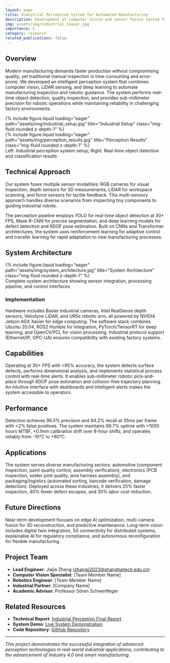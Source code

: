 ```yaml
---
layout: page
title: Industrial Perception System for Automated Manufacturing
description: Development of computer vision and sensor fusion system for industrial automation and quality control
img: assets/img/industrial_teaser.jpg
importance: 5
category: research
related_publications: false
---
```


## Overview

Modern manufacturing demands faster production without compromising quality, yet traditional manual inspection is time-consuming and error-prone. We developed an intelligent perception system that combines computer vision, LiDAR sensing, and deep learning to automate manufacturing inspection and robotic guidance. The system performs real-time object detection, quality inspection, and provides sub-millimeter precision for robotic operations while maintaining reliability in challenging factory environments.

<div class="row">
    <div class="col-sm mt-3 mt-md-0">
        {% include figure.liquid loading="eager" path="assets/img/industrial_setup.jpg" title="Industrial Setup" class="img-fluid rounded z-depth-1" %}
    </div>
    <div class="col-sm mt-3 mt-md-0">
        {% include figure.liquid loading="eager" path="assets/img/perception_results.jpg" title="Perception Results" class="img-fluid rounded z-depth-1" %}
    </div>
</div>
<div class="caption">
    Left: Industrial perception system setup; Right: Real-time object detection and classification results
</div>

## Technical Approach

Our system fuses multiple sensor modalities: RGB cameras for visual inspection, depth sensors for 3D measurements, LiDAR for workspace scanning, and force sensors for tactile feedback. This multi-sensory approach handles diverse scenarios from inspecting tiny components to guiding industrial robots.

The perception pipeline employs YOLO for real-time object detection at 30+ FPS, Mask R-CNN for precise segmentation, and deep learning models for defect detection and 6DOF pose estimation. Built on CNNs and Transformer architectures, the system uses reinforcement learning for adaptive control and transfer learning for rapid adaptation to new manufacturing processes.

## System Architecture

<div class="row">
    <div class="col-sm mt-3 mt-md-0">
        {% include figure.liquid loading="eager" path="assets/img/system_architecture.jpg" title="System Architecture" class="img-fluid rounded z-depth-1" %}
    </div>
</div>
<div class="caption">
    Complete system architecture showing sensor integration, processing pipeline, and control interfaces
</div>

### Implementation

Hardware includes Basler industrial cameras, Intel RealSense depth sensors, Velodyne LiDAR, and UR5e robotic arm, all powered by NVIDIA Jetson AGX Xavier for edge computing. The software stack combines Ubuntu 20.04, ROS2 Humble for integration, PyTorch/TensorRT for deep learning, and OpenCV/PCL for vision processing. Industrial protocol support (Ethernet/IP, OPC-UA) ensures compatibility with existing factory systems.

## Capabilities

Operating at 30+ FPS with >95% accuracy, the system detects surface defects, performs dimensional analysis, and implements statistical process control with real-time alerts. It enables sub-millimeter robotic pick-and-place through 6DOF pose estimation and collision-free trajectory planning. An intuitive interface with dashboards and intelligent alerts makes the system accessible to operators.

## Performance

Detection achieves 96.5% precision and 94.2% recall at 35ms per frame with <2% false positives. The system maintains 99.7% uptime with >1000 hours MTBF, <0.1mm calibration drift over 8-hour shifts, and operates reliably from -10°C to +60°C.

## Applications

The system serves diverse manufacturing sectors: automotive (component inspection, paint quality control, assembly verification), electronics (PCB inspection, solder joint quality, wire harness assembly), and packaging/logistics (automated sorting, barcode verification, damage detection). Deployed across these industries, it delivers 25% faster inspection, 40% fewer defect escapes, and 30% labor cost reduction.

## Future Directions

Near-term development focuses on edge AI optimization, multi-camera fusion for 3D reconstruction, and predictive maintenance. Long-term vision includes digital twin integration, 5G connectivity for distributed systems, explainable AI for regulatory compliance, and autonomous reconfiguration for flexible manufacturing.

## Project Team

- **Lead Engineer**: Jiajie Zhang (zhangjj2023@shanghaitech.edu.cn)
- **Computer Vision Specialist**: [Team Member Name]
- **Robotics Engineer**: [Team Member Name]
- **Industrial Partner**: [Company Name]
- **Academic Advisor**: Professor Sören Schwertfeger

## Related Resources

- **Technical Report**: [Industrial Perception Final Report](../files/industrial_perception_report.pdf)
- **System Demo**: [Live System Demonstration](../videos/industrial_demo.mp4)
- **Code Repository**: [GitHub Repository](https://github.com/jiajiezhang7/industrial_perception)

---

_This project demonstrates the successful integration of advanced perception technologies in real-world industrial applications, contributing to the advancement of Industry 4.0 and smart manufacturing._
